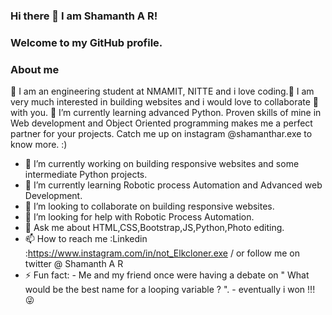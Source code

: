 ### Hi there 👋 I am Shamanth A R!

### Welcome to my GitHub profile.

### About me
🔭 I am an engineering student at NMAMIT, NITTE and i love coding.🌱 I am very much interested in building websites and i would love to collaborate 👯 with you.
🌱 I’m currently learning advanced Python. Proven skills of mine in Web development and Object Oriented programming makes me a perfect partner for your projects.
Catch me up on instagram @shamanthar.exe to know more. :)

- 🔭 I’m currently working on building responsive websites and some intermediate Python projects.
- 🌱 I’m currently learning Robotic process Automation and Advanced web Development.
- 👯 I’m looking to collaborate on building responsive websites.
- 🤔 I’m looking for help with Robotic Process Automation.
- 💬 Ask me about HTML,CSS,Bootstrap,JS,Python,Photo editing.
- 📫 How to reach me :Linkedin :https://www.instagram.com/in/not_Elkcloner.exe / or follow me on twitter @ Shamanth A R
- ⚡ Fun fact: - Me and my friend once were having a debate on " What would be the best name for a looping variable ? ".
                - eventually i won !!! 😜
